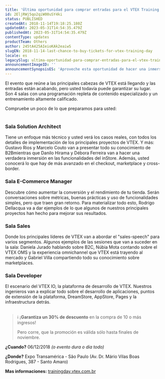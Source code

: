 ```yaml
---
title: 'Última oportunidad para comprar entradas para el VTEX Training Day'
id: 2EljRWj5qo2qiW00uSY4ki
status: PUBLISHED
createdAt: 2018-11-14T19:18:25.180Z
updatedAt: 2023-05-31T14:54:35.479Z
publishedAt: 2023-05-31T14:54:35.479Z
contentType: updates
productTeam: Others
author: 245tA425AIeioKAk2eaiwS
slugEN: 2018-11-14-last-chance-to-buy-tickets-for-vtex-training-day
locale: es
legacySlug: ultima-oportunidad-para-comprar-entradas-para-el-vtex-training-day
announcementImageID: ''
announcementSynopsisES: 'Aproveche esta oportunidad de hacer una inmersión completa en la plataforma y convertirse en un verdadero experto VTEX.'
---
```


El evento que reúne a las principales cabezas de VTEX está llegando y las entradas están acabando, pero usted todavía puede garantizar su lugar. Son 4 salas con una programación repleta de contenido especializado y un entrenamiento altamente calificado.

Compruebe un poco de lo que preparamos para usted:
<br />
<br />

### Sala Solution Architect 
Tiene un enfoque más técnico y usted verá los casos reales, con todos los detalles de implementación de los principales proyectos de VTEX. Y más: Gustavo Rios y Marcelo Couto van a presentar todo su conocimiento de B2Bmientras que Danilo Hirama y Débora Ferreira van a hacer una verdadera inmersión en las funcionalidades del inStore. Además, usted conocerá lo que hay de más avanzado en el checkout, marketplace y cross-border.
<br />

### Sala E-Commerce Manager 
Descubre cómo aumentar la conversión y el rendimiento de tu tienda. Serán conversaciones sobre métricas, buenas prácticas y uso de funcionalidades simples, pero que traen gran retorno. Para materializar todo esto, Rodrigo Dellacqua va a dar ejemplos de lo que algunos de nuestros principales proyectos han hecho para mejorar sus resultados.
<br />

### Sala Sales 
Donde los principales líderes de VTEX van a abordar el "sales-speech" para varios segmentos. Algunos ejemplos de las sesiones que van a suceder en la sala: Daniela Jurado hablando sobre B2C, Núbia Mota contando sobre el VTEX OMS y la experiencia omnichannel que VTEX está trayendo al mercado y Gabriel Villa compartiendo todo su conocimiento sobre marketplaces.
<br />

### Sala Developer 
El escenario del VTEX IO, la plataforma de desarrollo de VTEX. Nuestros ingenieros van a explicar todo sobre el desarrollo de aplicaciones, puntos de extensión de la plataforma, DreamStore, AppStore, Pages y la infraestructura detrás.
<br />
<br />

>ℹ️ ¡**Garantiza un 30% de descuento** en la compra de 10 o más ingresos! 
>
> Pero corre, que la promoción es válida sólo hasta finales de noviembre.


__¿Cuando?__ 06/12/2018 _(o evento dura o dia todo)_ 

__¿Donde?__ Expo Transamérica - São Paulo (Av. Dr. Mário Vilas Boas Rodrigues, 387 - Santo Amaro)

__Mas informaciones:__ [trainingday.vtex.com.br](https://trainingday.vtex.com.br)

